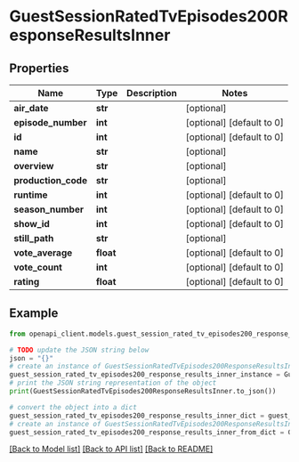 # GuestSessionRatedTvEpisodes200ResponseResultsInner


## Properties

Name | Type | Description | Notes
------------ | ------------- | ------------- | -------------
**air_date** | **str** |  | [optional] 
**episode_number** | **int** |  | [optional] [default to 0]
**id** | **int** |  | [optional] [default to 0]
**name** | **str** |  | [optional] 
**overview** | **str** |  | [optional] 
**production_code** | **str** |  | [optional] 
**runtime** | **int** |  | [optional] [default to 0]
**season_number** | **int** |  | [optional] [default to 0]
**show_id** | **int** |  | [optional] [default to 0]
**still_path** | **str** |  | [optional] 
**vote_average** | **float** |  | [optional] [default to 0]
**vote_count** | **int** |  | [optional] [default to 0]
**rating** | **float** |  | [optional] [default to 0]

## Example

```python
from openapi_client.models.guest_session_rated_tv_episodes200_response_results_inner import GuestSessionRatedTvEpisodes200ResponseResultsInner

# TODO update the JSON string below
json = "{}"
# create an instance of GuestSessionRatedTvEpisodes200ResponseResultsInner from a JSON string
guest_session_rated_tv_episodes200_response_results_inner_instance = GuestSessionRatedTvEpisodes200ResponseResultsInner.from_json(json)
# print the JSON string representation of the object
print(GuestSessionRatedTvEpisodes200ResponseResultsInner.to_json())

# convert the object into a dict
guest_session_rated_tv_episodes200_response_results_inner_dict = guest_session_rated_tv_episodes200_response_results_inner_instance.to_dict()
# create an instance of GuestSessionRatedTvEpisodes200ResponseResultsInner from a dict
guest_session_rated_tv_episodes200_response_results_inner_from_dict = GuestSessionRatedTvEpisodes200ResponseResultsInner.from_dict(guest_session_rated_tv_episodes200_response_results_inner_dict)
```
[[Back to Model list]](../README.md#documentation-for-models) [[Back to API list]](../README.md#documentation-for-api-endpoints) [[Back to README]](../README.md)



